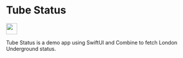 # Tube Status
<img src="http://forthebadge.com/images/badges/made-with-swift.svg" height="30">

Tube Status is a demo app using SwiftUI and Combine to fetch London Underground status.
